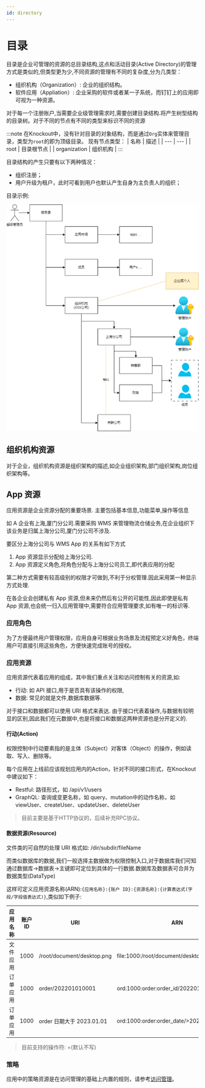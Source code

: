 ```yaml
---
id: directory
---
```


# 目录

目录是企业可管理的资源的总目录结构,这点和活动目录(Active Directory)的管理方式是类似的,但类型更为少,不同资源的管理有不同的复杂度,分为几类型：

- 组织机构（Organization）: 企业的组织结构。
- 软件应用（Appliation）: 企业采购的软件或者某一子系统，而钉钉上的应用即可视为一种资源。

对于每一个注册账户,当需要企业级管理需求时,需要创建目录结构.将产生树型结构的目录树。对于不同的节点有不同的类型来标识不同的资源

:::note
在Knockout中，没有针对目录的对象结构，而是通过`Org`实体来管理目录，类型为`root`的即为顶级目录。
现有节点类型：
| 名称 | 描述 |
| --- | --- |
| root | 目录根节点 |
| organization | 组织机构 |
:::

目录结构的产生只要有以下两种情况：

- 组织注册；
- 用户升级为租户，此时可看到用户也默认产生自身为主负责人的组织；

目录示例:

![export from account.drawio](./assets/account-directory.png)

## 组织机构资源

对于企业，组织机构资源是组织架构的描述,如企业组织架构,部门组织架构,岗位组织架构等。

## App 资源

应用资源是企业资源分配的重要场景. 主要包括基本信息,功能菜单,操作等信息

如 A 企业有上海,厦门分公司.需要采购 WMS 来管理物流仓储业务,在企业组织下该业务是归属上海分公司,厦门分公司不涉及.

要区分上海分公司与 WMS App 的关系有如下方式

1. App 资源显示分配给上海分公司.
2. App 资源定义角色,将角色分配与上海分公司员工,即代表应用的分配

第二种方式需要有较高级别的权限才可做到,不利于分权管理.因此采用第一种显示方式处理.

在各企业会创建私有 App 资源,但未来仍然后有公开的可能性,因此即使是私有 App 资源,也会统一归入应用管理中,需要符合应用管理要求,如有唯一的标识等.

### 应用角色

为了方便最终用户管理权限，应用自身可根据业务场景及流程预定义好角色，终端用户可直接引用这些角色，方便快速完成账号的授权。

### 应用资源

应用资源代表着应用的组成，其中我们重点关注和访问控制有关的资源,如:

- 行动: 如 API 接口,用于是否具有该操作的权限,
- 数据: 常见的就是文件,数据库数据等.

对于接口和数据都可以使用 URI 格式来表达. 由于接口代表着操作,与数据有较明显的区别,因此我们在元数据中,也是将接口和数据这两种资源也是分开定义的.

#### 行动(Action)

权限控制中行动要素指的是主体（Subject）对客体（Object）的操作，例如读取、写入、删除等。

每个应用在上线前应该规划应用内的Action，针对不同的接口形式，在Knockout中建议如下：

- Restful: 路径形式，如 /api/v1/users
- GraphQL: 查询或变更名称，如 query、mutation中的动作名称，如 viewUser、createUser、updateUser、deleteUser

> 目前主要是基于HTTP协议的，后续补充RPC协议。

#### 数据资源(Resource)

文件类的可自然的处理 URI 格式如: /dir/subdir/fileName

而类似数据库的数据,我们一般选择主数据做为权限控制入口,对于数据库我们可知通过数据库->数据表->主键即可定位到具体的一行数据.数据库及数据表可合并为数据类型(DataType)

这样可定义应用资源名称(ARN):`{应用名称}:{账户 ID}:{资源名称}:{计算表达式(字段/字段值表达式)}`,类似如下例子:

| 应用名称 | 账户 ID | URI                        | ARN                                          |
| -------- | ------- | -------------------------- | -------------------------------------------- |
| 文件应用 | 1000    | /root/document/desktop.png | file:1000:/root/document/desktop.png         |
| 订单应用 | 1000    | order/202201010001         | ord:1000:order:order_id/202201010001         |
| 订单应用 | 1000    | order 日期大于 2023.01.01  | ord:1000:order:order_date/>2023.01.01:kind/1 |

> 目前支持的操作符: =(默认不写)

### 策略

应用中的策略资源是在访问管理的基础上内置的规则，请参考[访问管理](./access-control.md)。